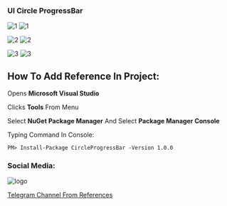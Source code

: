 ### UI Circle ProgressBar

![1](https://user-images.githubusercontent.com/18450054/38166543-88ee0ee4-353a-11e8-91ae-ebb3d48a6798.gif)
![1](https://user-images.githubusercontent.com/18450054/38166945-edee5626-3541-11e8-8b7b-0c920a1ca79c.png)

![2](https://user-images.githubusercontent.com/18450054/38166544-89227882-353a-11e8-93cb-7dcbc5d3cf37.gif)
![2](https://user-images.githubusercontent.com/18450054/38166887-954fdf90-3540-11e8-82dd-b09bf36bdba9.png)

![3](https://user-images.githubusercontent.com/18450054/38166542-88b24c4c-353a-11e8-91cc-27394ae1520e.gif)
![3](https://user-images.githubusercontent.com/18450054/38166923-6a3bdd76-3541-11e8-9dc8-72a0b210b2ac.png)

## How To Add Reference In Project:

Opens **Microsoft Visual Studio**

Clicks **Tools** From Menu

Select **NuGet Package Manager** And Select **Package Manager Console**

Typing Command In Console:

```
PM> Install-Package CircleProgressBar -Version 1.0.0 
```

### Social Media:
![logo](https://telegram.org/img/t_logo.png)

[Telegram Channel From References](t.me/PublicReference)

